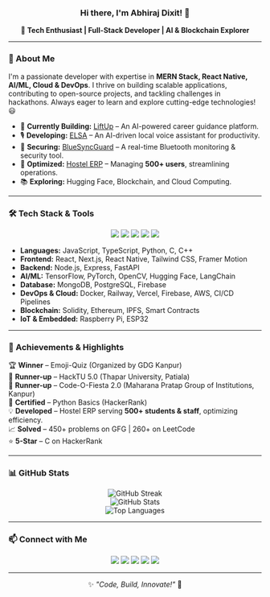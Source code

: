 ### <p align="center">Hi there, I'm <strong>Abhiraj Dixit</strong>! 👋</p>

<p align="center">
  🚀 <strong>Tech Enthusiast | Full-Stack Developer | AI & Blockchain Explorer</strong>
</p>

---

### 🚀 About Me

I'm a passionate developer with expertise in **MERN Stack, React Native, AI/ML, Cloud & DevOps**. I thrive on building scalable applications, contributing to open-source projects, and tackling challenges in hackathons. Always eager to learn and explore cutting-edge technologies! 😃

- 🔭 **Currently Building:** [LiftUp](#) – An AI-powered career guidance platform.
- 🎙 **Developing:** [ELSA](#) – An AI-driven local voice assistant for productivity.
- 🔵 **Securing:** [BlueSyncGuard](#) – A real-time Bluetooth monitoring & security tool.
- 🏢 **Optimized:** [Hostel ERP](#) – Managing **500+ users**, streamlining operations.
- 📚 **Exploring:** Hugging Face, Blockchain, and Cloud Computing.

---

### 🛠 Tech Stack & Tools

<p align="center">
  <img src="https://img.shields.io/badge/JavaScript-F7DF1E?style=for-the-badge&logo=javascript&logoColor=black" />
  <img src="https://img.shields.io/badge/TypeScript-3178C6?style=for-the-badge&logo=typescript&logoColor=white" />
  <img src="https://img.shields.io/badge/Python-3776AB?style=for-the-badge&logo=python&logoColor=white" />
  <img src="https://img.shields.io/badge/React-61DAFB?style=for-the-badge&logo=react&logoColor=black" />
  <img src="https://img.shields.io/badge/Node.js-339933?style=for-the-badge&logo=node.js&logoColor=white" />
</p>

- **Languages:** JavaScript, TypeScript, Python, C, C++
- **Frontend:** React, Next.js, React Native, Tailwind CSS, Framer Motion
- **Backend:** Node.js, Express, FastAPI
- **AI/ML:** TensorFlow, PyTorch, OpenCV, Hugging Face, LangChain
- **Database:** MongoDB, PostgreSQL, Firebase
- **DevOps & Cloud:** Docker, Railway, Vercel, Firebase, AWS, CI/CD Pipelines
- **Blockchain:** Solidity, Ethereum, IPFS, Smart Contracts
- **IoT & Embedded:** Raspberry Pi, ESP32

---

### 🌟 Achievements & Highlights

🏆 **Winner** – Emoji-Quiz (Organized by GDG Kanpur)  
🥈 **Runner-up** – HackTU 5.0 (Thapar University, Patiala)  
🥈 **Runner-up** – Code-O-Fiesta 2.0 (Maharana Pratap Group of Institutions, Kanpur)  
📜 **Certified** – Python Basics (HackerRank)  
💡 **Developed** – Hostel ERP serving **500+ students & staff**, optimizing efficiency.  
📈 **Solved** – 450+ problems on GFG | 260+ on LeetCode  
⭐ **5-Star** – C on HackerRank  

---

### 📊 GitHub Stats

<p align="center">
  <img src="https://github-readme-streak-stats.herokuapp.com/?user=Aabhiraj412&theme=radical" alt="GitHub Streak" />
  <br/>
  <img src="https://github-readme-stats.vercel.app/api?username=Aabhiraj412&show_icons=true&theme=radical" alt="GitHub Stats" />
  <br/>
  <img src="https://github-readme-stats.vercel.app/api/top-langs/?username=Aabhiraj412&layout=compact&theme=radical" alt="Top Languages" />
</p>

---

### 📫 Connect with Me

<p align="center">
  <a href="https://portfolio-delta-ashen-42.vercel.app/"><img src="https://img.shields.io/badge/Portfolio-%23000000.svg?&style=for-the-badge&logo=vercel&logoColor=white" /></a>
  <a href="mailto:abhirajdixit412@gmail.com"><img src="https://img.shields.io/badge/Email-%23D14836.svg?&style=for-the-badge&logo=gmail&logoColor=white" /></a>
  <a href="https://www.linkedin.com/in/abhiraj-dixit-960a50244/"><img src="https://img.shields.io/badge/LinkedIn-%230077B5.svg?&style=for-the-badge&logo=linkedin&logoColor=white" /></a>
  <a href="https://github.com/Aabhiraj412"><img src="https://img.shields.io/badge/GitHub-%23121011.svg?&style=for-the-badge&logo=github&logoColor=white" /></a>
  <a href="https://x.com/AbhirajDixit11"><img src="https://img.shields.io/badge/X-%231DA1F2.svg?&style=for-the-badge&logo=Twitter&logoColor=white" /></a>
</p>

---

<p align="center">✨ <em>"Code, Build, Innovate!"</em> 🚀</p>
